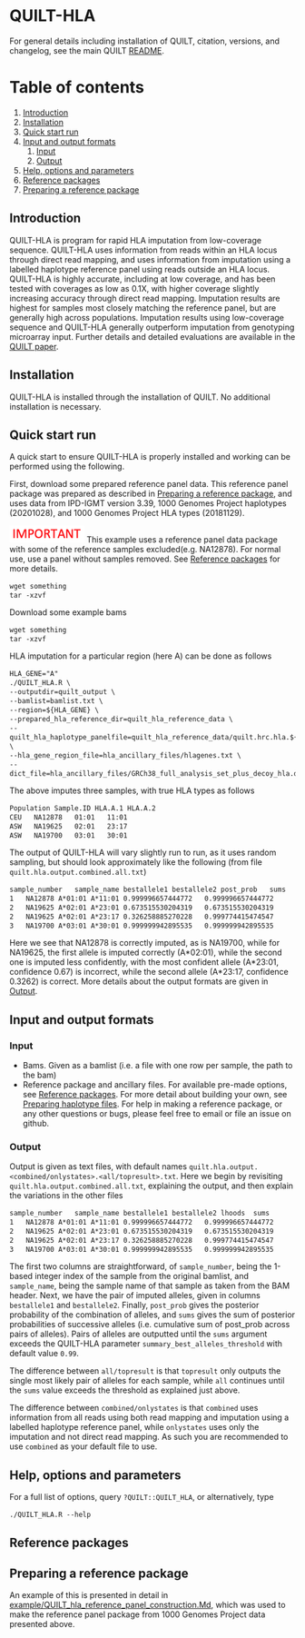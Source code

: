 QUILT-HLA
=========

For general details including installation of QUILT, citation, versions, and changelog, see the main QUILT [README](https://github.com/rwdavies/QUILT).

# Table of contents
1. [Introduction](#paragraph-introduction)
2. [Installation](#paragraph-installation)
3. [Quick start run](#paragraph-quickstartrun)
4. [Input and output formats](#paragraph-io)
    1. [Input](#paragraph-io-input)
    2. [Output](#paragraph-io-output)
5. [Help, options and parameters](#paragraph-helpoptionsparams)
6. [Reference packages](#paragraph-reference-package)
7. [Preparing a reference package](#paragraph-preparing)


## Introduction <a name="paragraph-introduction"></a>

QUILT-HLA is program for rapid HLA imputation from low-coverage sequence. QUILT-HLA uses information from reads within an HLA locus through direct read mapping, and uses information from imputation using a labelled haplotype reference panel using reads outside an HLA locus. QUILT-HLA is highly accurate, including at low coverage, and has been tested with coverages as low as 0.1X, with higher coverage slightly increasing accuracy through direct read mapping. Imputation results are highest for samples most closely matching the reference panel, but are generally high across populations. Imputation results using low-coverage sequence and QUILT-HLA generally outperform imputation from genotyping microarray input. Further details and detailed evaluations are available in the [QUILT paper](README.md#paragraph-citation).

## Installation <a name="paragraph-installation"></a>

QUILT-HLA is installed through the installation of QUILT. No additional installation is necessary.

## Quick start run <a name="paragraph-quickstartrun"></a>

A quick start to ensure QUILT-HLA is properly installed and working can be performed using the following.

First, download some prepared reference panel data. This reference panel package was prepared as described in [Preparing a reference package](#paragraph-preparing), and uses data from IPD-IGMT version 3.39, 1000 Genomes Project haplotypes (20201028), and 1000 Genomes Project HLA types (20181129).

<a><img src="important.png"/></a>
This example uses a reference panel data package with some of the reference samples excluded(e.g. NA12878). For normal use, use a panel without samples removed. See [Reference packages](#reference-packages) for more details.

```
wget something
tar -xzvf 
```

Download some example bams
```
wget something
tar -xzvf 
```

HLA imputation for a particular region (here A) can be done as follows
```
HLA_GENE="A"
./QUILT_HLA.R \
--outputdir=quilt_output \
--bamlist=bamlist.txt \
--region=${HLA_GENE} \
--prepared_hla_reference_dir=quilt_hla_reference_data \
--quilt_hla_haplotype_panelfile=quilt_hla_reference_data/quilt.hrc.hla.${HLA_GENE}.haplotypes.RData \
--hla_gene_region_file=hla_ancillary_files/hlagenes.txt \
--dict_file=hla_ancillary_files/GRCh38_full_analysis_set_plus_decoy_hla.dict
```

The above imputes three samples, with true HLA types as follows
```
Population Sample.ID HLA.A.1 HLA.A.2
CEU   NA12878   01:01   11:01
ASW   NA19625   02:01   23:17
ASW   NA19700   03:01   30:01
```

The output of QUILT-HLA will vary slightly run to run, as it uses random sampling, but should look approximately like the following (from file `quilt.hla.output.combined.all.txt`)
```
sample_number	sample_name	bestallele1	bestallele2	post_prob	sums
1	NA12878	A*01:01	A*11:01	0.999996657444772	0.999996657444772
2	NA19625	A*02:01	A*23:01	0.673515530204319	0.673515530204319
2	NA19625	A*02:01	A*23:17	0.326258885270228	0.999774415474547
3	NA19700	A*03:01	A*30:01	0.999999942895535	0.999999942895535
```

Here we see that NA12878 is correctly imputed, as is NA19700, while for NA19625, the first allele is imputed correctly (A\*02:01), while the second one is imputed less confidently, with the most confident allele (A\*23:01, confidence 0.67) is incorrect, while the second allele (A\*23:17, confidence 0.3262) is correct. More details about the output formats are given in [Output](#paragraph-io-output).

## Input and output formats <a name="paragraph-io"></a>

### Input <a name="paragraph-io-input"></a>

- Bams. Given as a bamlist (i.e. a file with one row per sample, the path to the bam)
- Reference package and ancillary files. For available pre-made options, see [Reference packages](#reference-packages). For more detail about building your own, see [Preparing haplotype files](#paragraph-preparing-haplotypes). For help in making a reference package, or any other questions or bugs, please feel free to email or file an issue on github.

### Output <a name="paragraph-io-output"></a>

Output is given as text files, with default names `quilt.hla.output.<combined/onlystates>.<all/topresult>.txt`. Here we begin by revisiting `quilt.hla.output.combined.all.txt`, explaining the output, and then explain the variations in the other files
```
sample_number	sample_name	bestallele1	bestallele2	lhoods	sums
1	NA12878	A*01:01	A*11:01	0.999996657444772	0.999996657444772
2	NA19625	A*02:01	A*23:01	0.673515530204319	0.673515530204319
2	NA19625	A*02:01	A*23:17	0.326258885270228	0.999774415474547
3	NA19700	A*03:01	A*30:01	0.999999942895535	0.999999942895535
```
The first two columns are straightforward, of `sample_number`, being the 1-based integer index of the sample from the original bamlist, and `sample_name`, being the sample name of that sample as taken from the BAM header. Next, we have the pair of imputed alleles, given in columns `bestallele1` and `bestallele2`. Finally, `post_prob` gives the posterior probability of the combination of alleles, and `sums` gives the sum of posterior probabilities of successive alleles (i.e. cumulative sum of post_prob across pairs of alleles). Pairs of alleles are outputted until the `sums` argument exceeds the QUILT-HLA parameter `summary_best_alleles_threshold` with default value `0.99`.

The difference between `all/topresult` is that `topresult` only outputs the single most likely pair of alleles for each sample, while `all` continues until the `sums` value exceeds the threshold as explained just above.

The difference between `combined/onlystates` is that `combined` uses information from all reads using both read mapping and imputation using a labelled haplotype reference panel, while `onlystates` uses only the imputation and not direct read mapping. As such you are recommended to use `combined` as your default file to use.

## Help, options and parameters <a name="paragraph-helpoptionsparams"></a>

For a full list of options, query `?QUILT::QUILT_HLA`, or alternatively, type 
```
./QUILT_HLA.R --help
```


## Reference packages <a name="reference-packages"></a>


## Preparing a reference package <a name="paragraph-preparing"></a>

An example of this is presented in detail in [example/QUILT_hla_reference_panel_construction.Md](example/QUILT_hla_reference_panel_construction.Md), which was used to make the reference panel package from 1000 Genomes Project data presented above.
